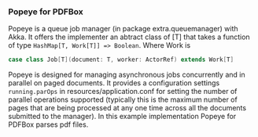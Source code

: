 ### Popeye for PDFBox 
Popeye is a queue job manager (in package extra.queuemanager) with Akka.
It offers the implementer an abtract class of [T] that takes a function of type 
`HashMap[T, Work[T]] => Boolean`. Where Work is 

```scala
case class Job[T](document: T, worker: ActorRef) extends Work[T]
```

Popeye is designed for managing asynchronous jobs concurrently and in parallel on paged documents. It provides a configuration settings `running.parOps` in resources/application.conf for setting the number of parallel operations supported (typically this is the maximum number of pages that are being processed at any one time across all the documents submitted to the manager).
In this example implementation Popeye for PDFBox parses pdf files.
